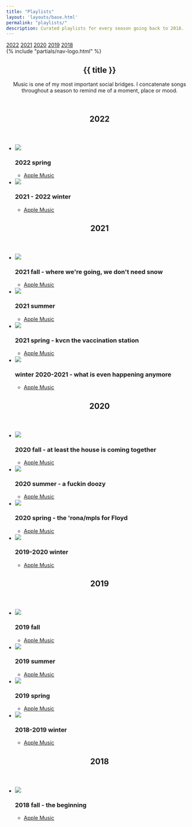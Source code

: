 ```yaml
---
title: "Playlists"
layout: 'layouts/base.html'
permalink: "playlists/"
description: Curated playlists for every season going back to 2018.
---
```


<div class="sticky-nav">
	<div>
		<nav>
			<a href="/" class="l-align btn-icon no-link-decor" alt="back"><span class="icon-back"></span></a>
			<a href="#2022" class="btn no-link-decor">2022</a>
			<a href="#2021" class="btn no-link-decor">2021</a>
			<a href="#2020" class="btn no-link-decor">2020</a>
			<a href="#2019" class="btn no-link-decor">2019</a>
			<a href="#2018" class="btn no-link-decor">2018</a>
		</nav>
	</div>
	<div>
		{% include "partials/nav-logo.html" %}
	</div>
</div>

<section id="heading" class="greeting">
	<header>
		<h1>{{ title }}</h1>
		<p class="subheading">Music is one of my most important social bridges. I concatenate songs throughout a season to remind me of a moment, place or mood.</p>
	</header>
</section>

<section id="2022" class="grid-thirds">
	<div class="grid-column">
		<header>
			<h2>2022</h2>
		</header>
	</div>
	<div class="grid-double-column">
		<ul class="no-list-decor chrono-lists">
			<li><img class="album" src="https://is4-ssl.mzstatic.com/image/thumb/m7qn9jC4lghgJKKg3sulKg/540x540cc.webp" />
				<h3>2022 spring</h3>
				<ul class="no-list-decor">
					<li><a href="https://music.apple.com/us/playlist/2022-spring/pl.u-LRdYmsBA2KX">Apple Music</a></li>
				</ul>
			</li>
			<li><img class="album" src="https://is2-ssl.mzstatic.com/image/thumb/a15ybwvgihiY5gRvMtoMxA/500x500cc.jpg" />
				<h3>2021 - 2022 winter</h3>
				<ul class="no-list-decor">
					<li><a href="https://music.apple.com/us/playlist/2021-2022-winter/pl.u-AZDXGIdKxa1">Apple Music</a></li>
				</ul>
			</li>
		</ul>
	</div>
</section>
<section id="2021" class="grid-thirds">
	<div class="grid-column">
		<header>
			<h2>2021</h2>
		</header>
	</div>
	<div class="grid-double-column">
		<ul class="no-list-decor chrono-lists">
			<li><img class="album" src="https://is4-ssl.mzstatic.com/image/thumb/7wVqNzhBnAyLdXEbwavwJQ/540x540cc.webp" />
				<h3>2021 fall - where we're going, we don't need snow</h3>
				<ul class="no-list-decor">
					<li><a href="https://music.apple.com/us/playlist/2021-fall-where-were-going-we-dont-need-snow/pl.u-RrjY5ulXmW5">Apple Music</a></li>
				</ul>
			</li>
			<li><img class="album" src="https://is4-ssl.mzstatic.com/image/thumb/1Vy-5unbUfd8e1TjHW8Wuw/540x540cc.webp" />
				<h3>2021 summer</h3>
				<ul class="no-list-decor">
					<li><a href="https://music.apple.com/us/playlist/2021-summer/pl.u-YGj2yimKgXA">Apple Music</a></li>
				</ul>
			</li>
			<li><img class="album" src="https://is1-ssl.mzstatic.com/image/thumb/5vaKPHFssopZdiIFSZO7og/540x540cc.webp" />
				<h3>2021 spring - kvcn the vaccination station</h3>
				<ul class="no-list-decor">
					<li><a href="https://music.apple.com/us/playlist/2021-spring-kvcn-the-vaccination-station/pl.u-ZmLWaU6XVGN">Apple Music</a></li>
				</ul>
			</li>
			<li><img class="album" src="https://is1-ssl.mzstatic.com/image/thumb/t88HfGRrd--N2ZHEpabB5g/540x540cc.webp" />
				<h3>winter 2020-2021 - what is even happening anymore</h3>
				<ul class="no-list-decor">
					<li><a href="https://music.apple.com/us/playlist/winter-2020-2021-what-is-even-happening-anymore/pl.u-Z6mN1C6XVGN">Apple Music</a></li>
				</ul>
			</li>
		</ul>
	</div>
</section>
<section id="2020" class="grid-thirds">
	<div class="grid-column">
		<header>
			<h2>2020</h2>
		</header>
	</div>
	<div class="grid-double-column">
		<ul class="no-list-decor chrono-lists">
			<li><img class="album" src="https://is2-ssl.mzstatic.com/image/thumb/jwRUCl303gQ6eKqhVEBUNg/540x540cc.webp" />
				<h3>2020 fall - at least the house is coming together</h3>
				<ul class="no-list-decor">
					<li><a href="https://music.apple.com/us/playlist/2020-fall-at-least-the-house-is-coming-together/pl.u-PPrppT53eXl">Apple Music</a></li>
				</ul>
			</li>
			<li><img class="album" src="https://is5-ssl.mzstatic.com/image/thumb/QxUDY0tzuw1-DUlvW9ognA/540x540cc.webp" />
				<h3>2020 summer - a fuckin doozy</h3>
				<ul class="no-list-decor">
					<li><a href="https://music.apple.com/us/playlist/playlist/pl.u-vvx35FqjWmV">Apple Music</a></li>
				</ul>
			</li>
			<li><img class="album" src="https://is5-ssl.mzstatic.com/image/thumb/XG_z8w-rfGJ5aNActl-0Yw/540x540cc.webp" />
				<h3>2020 spring - the 'rona/mpls for Floyd</h3>
				<ul class="no-list-decor">
					<li><a href="https://music.apple.com/us/playlist/2020-spring-the-rona-mpls-for-floyd/pl.u-b6ZXDTlXKgA">Apple Music</a></li>
				</ul>
			</li>
			<li><img class="album" src="https://is1-ssl.mzstatic.com/image/thumb/d-kuqfTy3mWGSjxM8EhTcg/540x540cc.webp" />
				<h3>2019-2020 winter</h3>
				<ul class="no-list-decor">
					<li><a href="https://music.apple.com/us/playlist/2019-2020-winter/pl.u-AZDrmIdKxa1">Apple Music</a></li>
				</ul>
			</li>
		</ul>
	</div>
</section>
<section id="2019" class="grid-thirds">
	<div class="grid-column">
		<header>
			<h2>2019</h2>
		</header>
	</div>
	<div class="grid-double-column">
		<ul class="no-list-decor chrono-lists">
			<li><img class="album" src="https://is2-ssl.mzstatic.com/image/thumb/1C3gQxIinXgy0OiJsyinqQ/540x540cc.webp" />
				<h3>2019 fall</h3>
				<ul class="no-list-decor">
					<li><a href="https://music.apple.com/us/playlist/2019-fall/pl.u-YGjKRimKgXA">Apple Music</a></li>
				</ul>
			</li>
			<li><img class="album" src="https://is4-ssl.mzstatic.com/image/thumb/u5DAP6fuu-RMQoi_izr9PQ/540x540cc.webp" />
				<h3>2019 summer</h3>
				<ul class="no-list-decor">
					<li><a href="https://music.apple.com/us/playlist/2019-summer/pl.u-vvaNBsqjWmV">Apple Music</a></li>
				</ul>
			</li>
			<li><img class="album" src="https://is2-ssl.mzstatic.com/image/thumb/n9cPIyK1HSv22cbqqWtpkw/540x540cc.webp" />
				<h3>2019 spring</h3>
				<ul class="no-list-decor">
					<li><a href="https://music.apple.com/us/playlist/2019-spring/pl.u-PPr3DC53eXl">Apple Music</a></li>
				</ul>
			</li>
			<li><img class="album" src="https://is3-ssl.mzstatic.com/image/thumb/Music125/v4/f7/44/d3/f744d394-d9ce-c1b8-25d6-e7393465ea84/798576503222.jpg/240x240cc-60.jpg" />
				<h3>2018-2019 winter</h3>
				<ul class="no-list-decor">
					<li><a href="https://music.apple.com/us/playlist/2018-winter/pl.u-YGj8PtmKgXA">Apple Music</a></li>
				</ul>
			</li>
		</ul>
	</div>
</section>
<section id="2018" class="grid-thirds">
	<div class="grid-column">
		<header>
			<h2>2018</h2>
		</header>
	</div>
	<div class="grid-double-column">
		<ul class="no-list-decor chrono-lists">
			<li><img class="album" src="https://is2-ssl.mzstatic.com/image/thumb/FTsucuJHsefBsfA4ZgqxfA/540x540cc.webp" />
				<h3>2018 fall - the beginning</h3>
				<ul class="no-list-decor">
					<li><a href="https://music.apple.com/us/playlist/2018-fall/pl.u-PPr85I53eXl">Apple Music</a></li>
				</ul>
			</li>
		</ul>
	</div>
</section>